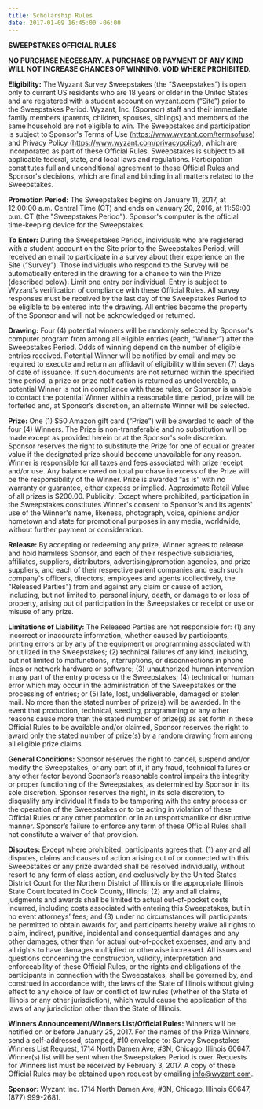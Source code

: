 ```yaml
---
title: Scholarship Rules
date: 2017-01-09 16:45:00 -06:00
---
```



**SWEEPSTAKES OFFICIAL RULES**
 
**NO PURCHASE NECESSARY. A PURCHASE OR PAYMENT OF ANY KIND WILL NOT INCREASE  CHANCES OF WINNING. VOID WHERE PROHIBITED.**
 
**Eligibility:** The Wyzant Survey Sweepstakes (the “Sweepstakes”) is open only to current US residents who are 18 years or older in the United States and are registered with a student account on wyzant.com (“Site”) prior to the Sweepstakes Period.  Wyzant, Inc. (Sponsor) staff and their immediate family members (parents, children, spouses, siblings) and members of the same household are not eligible to win. The Sweepstakes and participation is subject to Sponsor's Terms of Use (https://www.wyzant.com/termsofuse) and Privacy Policy (https://www.wyzant.com/privacypolicy), which are incorporated as part of these Official Rules. Sweepstakes is subject to all applicable federal, state, and local laws and regulations. Participation constitutes full and unconditional agreement to these Official Rules and Sponsor's decisions, which are final and binding in all matters related to the Sweepstakes.
 
**Promotion Period:** The Sweepstakes begins on January 11, 2017, at 12:00:00 a.m. Central Time (CT) and ends on January 20, 2016, at 11:59:00 p.m. CT (the "Sweepstakes Period"). Sponsor's computer is the official time-keeping device for the Sweepstakes.
 
**To Enter:**    During the Sweepstakes Period, individuals who are registered with a student account on the Site prior to the Sweepstakes Period, will received an email to participate in a survey about their experience on the Site (“Survey”). Those individuals who respond to the Survey will be automatically entered in the drawing for a chance to win the Prize (described below). Limit one entry per individual.  Entry is subject to Wyzant’s verification of compliance with these Official Rules.  All survey responses must be received by the last day of the Sweepstakes Period to be eligible to be entered into the drawing.  All entries become the property of the Sponsor and will not be acknowledged or returned.

**Drawing:** Four (4) potential winners will be randomly selected by Sponsor's computer program from among all eligible entries (each, “Winner”) after the Sweepstakes Period. Odds of winning depend on the number of eligible entries received. Potential Winner will be notified by email and may be required to execute and return an affidavit of eligibility within seven (7) days of date of issuance. If such documents are not returned within the specified time period, a prize or prize notification is returned as undeliverable, a potential Winner is not in compliance with these rules, or Sponsor is unable to contact the potential Winner within a reasonable time period, prize will be forfeited and, at Sponsor’s discretion, an alternate Winner will be selected.

**Prize:** One (1) $50 Amazon gift card (“Prize”) will be awarded to each of the four (4) Winners.  The Prize is non-transferable and no substitution will be made except as provided herein or at the Sponsor's sole discretion. Sponsor reserves the right to substitute the Prize for one of equal or greater value if the designated prize should become unavailable for any reason. Winner is responsible for all taxes and fees associated with prize receipt and/or use. Any balance owed on total purchase in excess of the Prize will be the responsibility of the Winner. Prize is awarded “as is” with no warranty or guarantee, either express or implied. Approximate Retail Value of all prizes is $200.00.
Publicity: Except where prohibited, participation in the Sweepstakes constitutes Winner's consent to Sponsor's and its agents' use of the Winner's name, likeness, photograph, voice, opinions and/or hometown and state for promotional purposes in any media, worldwide, without further payment or consideration.
 
**Release:** By accepting or redeeming any prize, Winner agrees to release and hold harmless Sponsor, and each of their respective subsidiaries, affiliates, suppliers, distributors, advertising/promotion agencies, and prize suppliers, and each of their respective parent companies and each such company's officers, directors, employees and agents (collectively, the "Released Parties") from and against any claim or cause of action, including, but not limited to, personal injury, death, or damage to or loss of property, arising out of participation in the Sweepstakes or receipt or use or misuse of any prize.
 
**Limitations of Liability:** The Released Parties are not responsible for: (1) any incorrect or inaccurate information, whether caused by participants, printing errors or by any of the equipment or programming associated with or utilized in the Sweepstakes; (2) technical failures of any kind, including, but not limited to malfunctions, interruptions, or disconnections in phone lines or network hardware or software; (3) unauthorized human intervention in any part of the entry process or the Sweepstakes; (4) technical or human error which may occur in the administration of the Sweepstakes or the processing of entries; or (5) late, lost, undeliverable, damaged or stolen mail. No more than the stated number of prize(s) will be awarded. In the event that production, technical, seeding, programming or any other reasons cause more than the stated number of prize(s) as set forth in these Official Rules to be available and/or claimed, Sponsor reserves the right to award only the stated number of prize(s) by a random drawing from among all eligible prize claims. 
 
**General Conditions:** Sponsor reserves the right to cancel, suspend and/or modify the Sweepstakes, or any part of it, if any fraud, technical failures or any other factor beyond Sponsor’s reasonable control impairs the integrity or proper functioning of the Sweepstakes, as determined by Sponsor in its sole discretion. Sponsor reserves the right, in its sole discretion, to disqualify any individual it finds to be tampering with the entry process or the operation of the Sweepstakes or to be acting in violation of these Official Rules or any other promotion or in an unsportsmanlike or disruptive manner. Sponsor’s failure to enforce any term of these Official Rules shall not constitute a waiver of that provision.
 
**Disputes:** Except where prohibited, participants agrees that: (1) any and all disputes, claims and causes of action arising out of or connected with this Sweepstakes or any prize awarded shall be resolved individually, without resort to any form of class action, and exclusively by the United States District Court for the Northern District of Illinois or the appropriate Illinois State Court located in Cook County, Illinois; (2) any and all claims, judgments and awards shall be limited to actual out-of-pocket costs incurred, including costs associated with entering this Sweepstakes, but in no event attorneys’ fees; and (3) under no circumstances will participants be permitted to obtain awards for, and participants hereby waive all rights to claim, indirect, punitive, incidental and consequential damages and any other damages, other than for actual out-of-pocket expenses, and any and all rights to have damages multiplied or otherwise increased. All issues and questions concerning the construction, validity, interpretation and enforceability of these Official Rules, or the rights and obligations of the participants in connection with the Sweepstakes, shall be governed by, and construed in accordance with, the laws of the State of Illinois without giving effect to any choice of law or conflict of law rules (whether of the State of Illinois or any other jurisdiction), which would cause the application of the laws of any jurisdiction other than the State of Illinois.
 
**Winners Announcement/Winners List/Official Rules:** Winners will be notified on or before January 25, 2017. For the names of the Prize Winners, send a self-addressed, stamped, #10 envelope to: Survey Sweepstakes Winners List Request, 1714 North Damen Ave, #3N, Chicago, Illinois 60647.  Winner(s) list will be sent when the Sweepstakes Period is over. Requests for Winners list must be received by February 3, 2017.  A copy of these Official Rules may be obtained upon request by emailing info@wyzant.com.

**Sponsor:** Wyzant Inc. 1714 North Damen Ave, #3N, Chicago, Illinois 60647, (877) 999-2681.